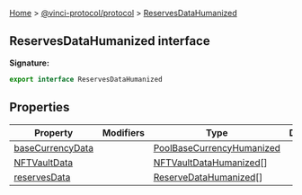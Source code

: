 [Home](./index.md) &gt; [@vinci-protocol/protocol](./protocol.md) &gt; [ReservesDataHumanized](./protocol.reservesdatahumanized.md)

## ReservesDataHumanized interface

<b>Signature:</b>

```typescript
export interface ReservesDataHumanized
```

## Properties

| Property                                                                 | Modifiers | Type                                                                     | Description |
| ------------------------------------------------------------------------ | --------- | ------------------------------------------------------------------------ | ----------- |
| [baseCurrencyData](./protocol.reservesdatahumanized.basecurrencydata.md) |           | [PoolBaseCurrencyHumanized](./protocol.poolbasecurrencyhumanized.md)     |             |
| [NFTVaultData](./protocol.reservesdatahumanized.nftvaultdata.md)         |           | [NFTVaultDataHumanized](./protocol.nftvaultdatahumanized.md)<!-- -->\[\] |             |
| [reservesData](./protocol.reservesdatahumanized.reservesdata.md)         |           | [ReserveDataHumanized](./protocol.reservedatahumanized.md)<!-- -->\[\]   |             |
